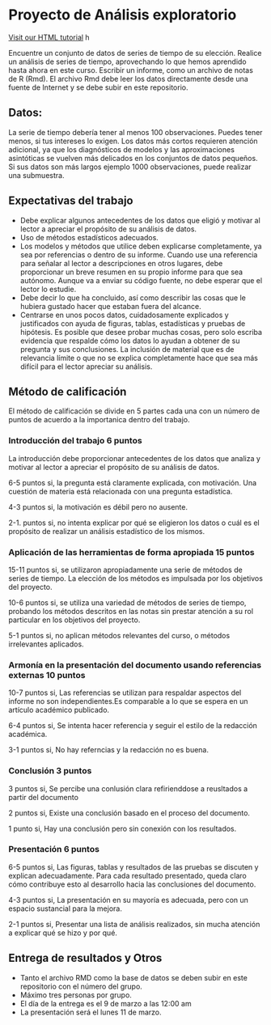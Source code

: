 # Proyecto de Análisis exploratorio 


<a href="https://www.kaggle.com/theworldbank/world-bank-health-population/home/">Visit our HTML tutorial</a> 
h

Encuentre un conjunto de datos de series de tiempo de su elección. 
Realice un análisis de series de tiempo, aprovechando lo que hemos aprendido hasta ahora en este curso. Escribir un informe, como un archivo de notas de R (Rmd). 
El archivo Rmd debe leer los datos directamente desde una fuente de Internet y se debe subir en este repositorio.


## Datos:

La serie de tiempo debería tener al menos 100 observaciones. 
Puedes tener menos, si tus intereses lo exigen. Los datos más cortos requieren atención adicional, 
ya que los diagnósticos de modelos y las aproximaciones asintóticas se vuelven más delicados en los conjuntos de datos pequeños. 
Si sus datos son más largos ejemplo 1000 observaciones, puede realizar una submuestra. 


## Expectativas del trabajo

* Debe explicar algunos antecedentes de los datos que eligió y motivar al lector a apreciar el propósito de su análisis de datos.
* Uso de métodos estadísticos adecuados.
* Los modelos y métodos que utilice deben explicarse completamente, ya sea por referencias o dentro de su informe. Cuando use una referencia para señalar al lector a descripciones en otros lugares, debe proporcionar un breve resumen en su propio informe para que sea autónomo. Aunque va a enviar su código fuente, no debe esperar que el lector lo estudie.
* Debe decir lo que ha concluido, así como describir las cosas que le hubiera gustado hacer que estaban fuera del alcance.
* Centrarse en unos pocos datos, cuidadosamente explicados y justificados con ayuda de figuras, tablas, estadísticas y pruebas de hipótesis. Es posible que desee probar muchas cosas, pero solo escriba evidencia que respalde cómo los datos lo ayudan a obtener de su pregunta y sus conclusiones. La inclusión de material que es de relevancia límite o que no se explica completamente hace que sea más difícil para el lector apreciar su análisis.

## Método de calificación

El método de calificación se divide en 5 partes cada una con un número de puntos de acuerdo a la importanica dentro del trabajo.

### Introducción del trabajo 6 puntos

La introducción debe proporcionar antecedentes de los datos que analiza y motivar al lector a apreciar el propósito de su análisis de datos.

6-5 puntos si, la pregunta está claramente explicada, con motivación. Una cuestión de materia está relacionada con una pregunta estadística.

4-3 puntos si, la motivación es débil pero no ausente.

2-1. puntos si, no intenta explicar por qué se eligieron los datos o cuál es el propósito de realizar un análisis estadístico de los mismos.

### Aplicación de las herramientas de forma apropiada 15 puntos

15-11 puntos si, se utilizaron apropiadamente una serie de métodos de series de tiempo. La elección de los métodos es impulsada por los objetivos del proyecto.

10-6 puntos si, se utiliza una variedad de métodos de series de tiempo, probando los métodos descritos en las notas sin prestar atención a su rol particular en los objetivos del proyecto.

5-1 puntos si, no aplican métodos relevantes del curso, o métodos irrelevantes aplicados.

### Armonía en la presentación del documento usando referencias externas 10 puntos

10-7 puntos si, Las referencias se utilizan para respaldar aspectos del informe no son independientes.Es comparable a lo que se espera en un artículo académico publicado.


6-4 puntos si, Se intenta hacer referencia y seguir el estilo de la redacción académica.


3-1 puntos si, No hay referncias y la redacción no es buena.

### Conclusión 3 puntos 

3 puntos si, Se percibe una conlusión clara refirienddose a reusltados a partir del documento 

2 puntos si, Existe una conclusión basado en el proceso del documento. 

1 punto si, Hay una conclusión pero sin conexión con los resultados. 


### Presentación 6 puntos

6-5 puntos si, Las figuras, tablas y resultados de las pruebas se discuten y explican adecuadamente. Para cada resultado presentado, queda claro cómo contribuye esto al desarrollo hacia las conclusiones del documento.

4-3 puntos si, La presentación en su mayoría es adecuada, pero con un espacio sustancial para la mejora.

2-1 puntos si, Presentar una lista de análisis realizados, sin mucha atención a explicar qué se hizo y por qué.


## Entrega de resultados y Otros 


* Tanto el archivo RMD como la base de datos se deben subir en este repositorio con el número del grupo.
* Máximo tres personas por grupo.
* El día de la entrega es el 9 de marzo a las 12:00 am
* La presentación será el lunes 11 de marzo.





